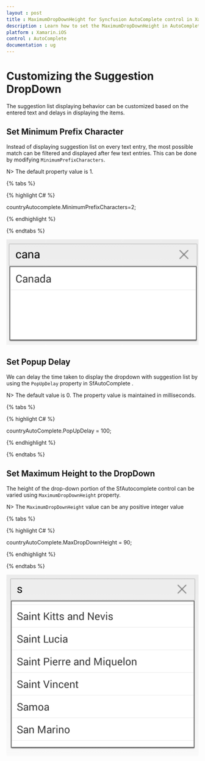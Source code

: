 ```yaml
---
layout : post
title : MaximumDropDownHeight for Syncfusion AutoComplete control in Xamarin.iOS
description : Learn how to set the MaximumDropDownHeight in AutoComplete 
platform : Xamarin.iOS
control : AutoComplete
documentation : ug
---
```


# Customizing the Suggestion DropDown

The suggestion list displaying behavior can be customized based on the entered text and delays in displaying the items.

## Set Minimum Prefix Character

Instead of displaying suggestion list on every text entry, the most possible match can be filtered and displayed after few text entries. This can be done by modifying `MinimumPrefixCharacters`.

N> The default property value is 1.

{% tabs %}

{% highlight C# %}

countryAutocomplete.MinimumPrefixCharacters=2;

{% endhighlight %}

{% endtabs %}

![](images/minimumprefixcharacter.png)


## Set Popup Delay

We can delay the time taken to display the dropdown with suggestion list by using the `PopUpDelay` property in SfAutoComplete .

N> The default value is 0. The property value is maintained in milliseconds.

{% tabs %}

{% highlight C# %}

countryAutoComplete.PopUpDelay = 100;

{% endhighlight %}

{% endtabs %}


## Set Maximum Height to the DropDown

The height of the drop-down portion of the SfAutocomplete control can be varied using `MaximumDropDownHeight` property. 

N> The `MaximumDropDownHeight` value can be any positive integer value

{% tabs %}

{% highlight C# %}

countryAutoComplete.MaxDropDownHeight = 90;

{% endhighlight %}

{% endtabs %}

![](images/maximumdropdownheight.png)
